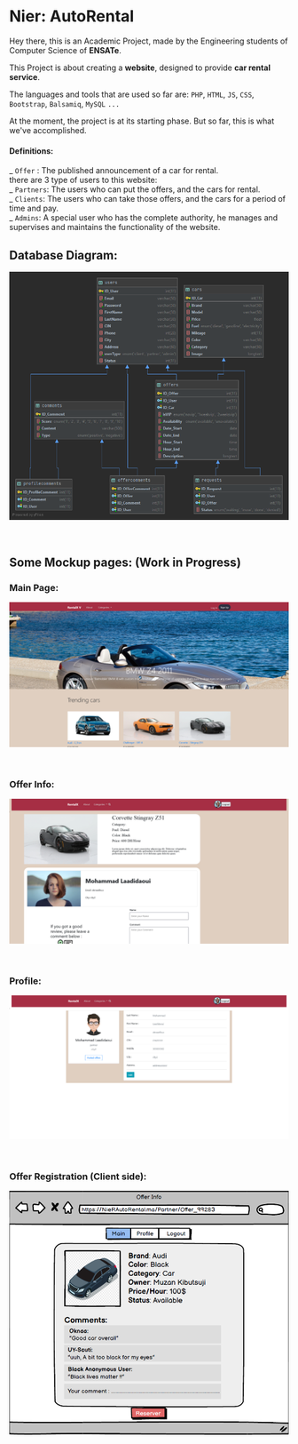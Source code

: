 # Nier: AutoRental

Hey there, this is an Academic Project, made by the Engineering students of Computer Science of **ENSATe**.

This Project is about creating a **website**, designed to provide **car rental service**.

The languages and tools that are used so far are: `PHP`, `HTML`, `JS`, `CSS`, `Bootstrap`, `Balsamiq`, `MySQL` `...`

At the moment, the project is at its starting phase. But so far, this is what we've accomplished.

#### Definitions:
_ `Offer` : The published announcement of a car for rental.<br>
there are 3 type of users to this website:
<br>_ `Partners`: The users who can put the offers, and the cars for rental.
<br>_ `Clients`: The users who can take those offers, and the cars for a period of time and pay.
<br>_ `Admins`: A special user who has the complete authority, he manages and supervises and maintains the functionality of the website.

## Database Diagram:
![Database Diagram](ReadMe/DatabaseDiagram.png)

<br>


## Some Mockup pages: (Work in Progress)

### Main Page:
![Database Diagram](ReadMe/Index.png)

<br>

### Offer Info:
![Database Diagram](ReadMe/OfferInfo.png)

<br>

### Profile:
![Database Diagram](ReadMe/Profile.png)

<br>

### Offer Registration (Client side): 
![Database Diagram](ReadMe/OfferRegistration.png)

